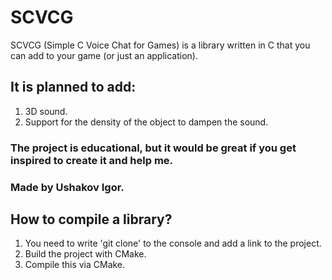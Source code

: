 # SCVCG
SCVCG (Simple C Voice Chat for Games) is a library written in C that you can add to your game (or just an application). 
## It is planned to add:
1. 3D sound.
2. Support for the density of the object to dampen the sound.

### The project is educational, but it would be great if you get inspired to create it and help me.
### Made by Ushakov Igor.


## How to compile a library?
1. You need to write 'git clone' to the console and add a link to the project.
2. Build the project with CMake.
3. Compile this via CMake.